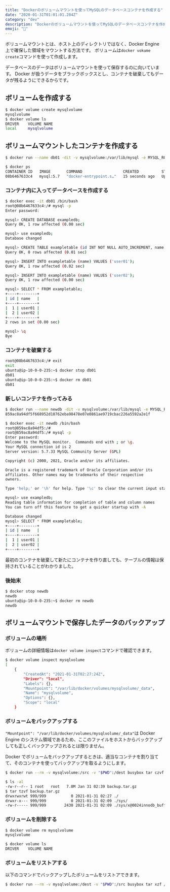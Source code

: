 ```yaml
---
title: "Dockerのボリュームマウントを使ってMySQLのデータベースコンテナを作成する"
date: "2020-01-31T01:01:01.284Z"
category: "dev"
description: "Dockerのボリュームマウントを使ってMySQLのデータベースコンテナを作成する"
emoji: "🐀"
---
```


ボリュームマウントとは、ホスト上のディレクトリではなく、Docker Engine 上で確保した領域をマウントする方法です。
ボリュームは`docker vokume create`コマンドを使って作成します。

データベースのデータはボリュームマウントを使って保存するのに向いています。
Docker が扱うデータをブラックボックスとし、コンテナを破棄してもデータが残るようにできるからです。

## ボリュームを作成する

```bash
$ docker volume create mysqlvolume
mysqlvolume
$ docker volume ls
DRIVER    VOLUME NAME
local     mysqlvolume
```

## ボリュームマウントしたコンテナを作成する

```bash
$ docker run --name db01 -dit -v mysqlvolume:/var/lib/mysql -e MYSQL_ROOT_PASSWORD=mypassword mysql:5.7

$ docker ps
CONTAINER ID   IMAGE       COMMAND                  CREATED          STATUS          PORTS                 NAMES
08b6467633c4   mysql:5.7   "docker-entrypoint.s…"   15 seconds ago   Up 14 seconds   3306/tcp, 33060/tcp   db01
```

### コンテナ内に入ってデータベースを作成する

```bash
$ docker exec -it db01 /bin/bash
root@08b6467633c4:/# mysql -p
Enter password:

mysql> CREATE DATABASE exampledb;
Query OK, 1 row affected (0.00 sec)

mysql> use exampledb;
Database changed

mysql> CREATE TABLE exampletable (id INT NOT NULL AUTO_INCREMENT, name VARCHAR(50), PRIMARY KEY(id));
Query OK, 0 rows affected (0.01 sec)

mysql> INSERT INTO exampletable (name) VALUES ('user01');
Query OK, 1 row affected (0.02 sec)

mysql> INSERT INTO exampletable (name) VALUES ('user02');
Query OK, 1 row affected (0.00 sec)

mysql> SELECT * FROM exampletable;
+----+--------+
| id | name   |
+----+--------+
|  1 | user01 |
|  2 | user02 |
+----+--------+
2 rows in set (0.00 sec)

mysql> \q
Bye
```

### コンテナを破棄する

```bash
root@08b6467633c4:/# exit
exit
ubuntu@ip-10-0-0-235:~$ docker stop db01
db01
ubuntu@ip-10-0-0-235:~$ docker rm db01
db01
```

### 新しいコンテナを作ってみる

```bash
$ docker run --name newdb -dit -v mysqlvolume:/var/lib/mysql -e MYSQL_ROOT_PASSWORD=mypassword mysql:5.7
859ac8a94df5f668952d10762eba98478e07e0861ae9719cbac226a5592a2e1f

$ docker exec -it newdb /bin/bash
root@859ac8a94df5:/#
root@859ac8a94df5:/# mysql -p
Enter password:
Welcome to the MySQL monitor.  Commands end with ; or \g.
Your MySQL connection id is 2
Server version: 5.7.33 MySQL Community Server (GPL)

Copyright (c) 2000, 2021, Oracle and/or its affiliates.

Oracle is a registered trademark of Oracle Corporation and/or its
affiliates. Other names may be trademarks of their respective
owners.

Type 'help;' or '\h' for help. Type '\c' to clear the current input statement.

mysql> use exampledb;
Reading table information for completion of table and column names
You can turn off this feature to get a quicker startup with -A

Database changed
mysql> SELECT * FROM exampletable;
+----+--------+
| id | name   |
+----+--------+
|  1 | user01 |
|  2 | user02 |
+----+--------+

```

最初のコンテナを破棄して新たにコンテナを作り直しても、テーブルの情報は保持されていることがわかりました。

### 後始末

```bash
$ docker stop newdb
newdb
ubuntu@ip-10-0-0-235:~$ docker rm newdb
newdb
```

## ボリュームマウントで保存したデータのバックアップ

### ボリュームの場所

ボリュームの詳細情報は`docker volume inspect`コマンドで確認できます。

```bash
$ docker volume inspect mysqlvolume
[
    {
        "CreatedAt": "2021-01-31T02:27:24Z",
        "Driver": "local",
        "Labels": {},
        "Mountpoint": "/var/lib/docker/volumes/mysqlvolume/_data",
        "Name": "mysqlvolume",
        "Options": {},
        "Scope": "local"
    }
```

### ボリュームをバックアップする

`"Mountpoint": "/var/lib/docker/volumes/mysqlvolume/_data"`は Docker Engine のシステム領域であるため、ここのファイルをホストからバックアップしても正しくバックアップされるとは限りません。

Docker でボリュームをバックアップするときは、適当なコンテナを割り当てて、そのコンテナを使ってバックアップを取るようにします。

```bash
$ docker run --rm -v mysqlvolume:/src -v "$PWD":/dest busybox tar czvf /dest/backup.tar.gz -C /src .

$ ls -al
-rw-r--r-- 1 root   root   7.0M Jan 31 02:39 backup.tar.gz
$ tar tzvf backup.tar.gz
drwxrwxrwt 999/999           0 2021-01-31 02:27 ./
drwxr-x--- 999/999           0 2021-01-31 02:09 ./sys/
-rw-r----- 999/999        2430 2021-01-31 02:09 ./sys/x@0024innodb_buffer_stats_by_schema.frm
```

### ボリュームを削除する

```bash
$ docker volume rm mysqlvolume
mysqlvolume

$ docker volume ls
DRIVER    VOLUME NAME
```

### ボリュームをリストアする

以下のコマンドでバックアップしたボリュームをリストアできます。

```bash
$ docker run --rm -v mysqlvolume:/dest -v "$PWD":/src busybox tar xzf /src/backup.tar.gz -C /dest
```
